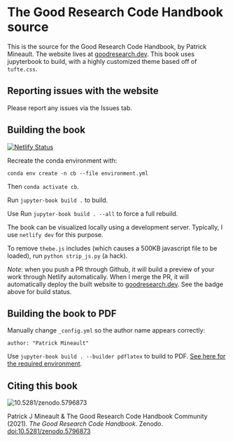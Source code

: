 # The Good Research Code Handbook source

This is the source for the Good Research Code Handbook, by Patrick Mineault. The website lives at [goodresearch.dev](https://goodresearch.dev). This book uses jupyterbook to build, with a highly customized theme based off of `tufte.css`.

## Reporting issues with the website

Please report any issues via the Issues tab.

## Building the book

[![Netlify Status](https://api.netlify.com/api/v1/badges/f0bcb2b1-3782-4a4b-8611-94f5412b4f76/deploy-status)](https://app.netlify.com/sites/fervent-carson-5a9d17/deploys)

Recreate the conda environment with:

`conda env create -n cb --file environment.yml`

Then `conda activate cb`.

Run `jupyter-book build .` to build.

Use Run `jupyter-book build . --all` to force a full rebuild.

The book can be visualized locally using a development server. Typically, I use `netlify dev` for this purpose.

To remove `thebe.js` includes (which causes a 500KB javascript file to be loaded), run `python strip_js.py` (a hack).

_Note_: when you push a PR through Github, it will build a preview of your work through Netlify automatically. When I merge the PR, it will automatically deploy the built website to [goodresearch.dev](https://goodresearch.dev). See the badge above for build status.

## Building the book to PDF

Manually change `_config.yml` so the author name appears correctly:

`author: "Patrick Mineault"`

Use `jupyter-book build . --builder pdflatex` to build to PDF. [See here for the required environment](https://jupyterbook.org/advanced/pdf.html).

## Citing this book

<img data-toggle="modal" data-target="[data-modal='10.5281-zenodo.5796873']" src="https://zenodo.org/badge/398390273.svg" alt="10.5281/zenodo.5796873" />

Patrick J Mineault & The Good Research Code Handbook Community (2021). _The Good Research Code Handbook_. Zenodo. [doi:10.5281/zenodo.5796873](https://dx.doi.org/10.5281/zenodo.5796873)
